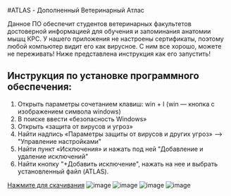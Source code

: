 #ATLAS - Дополненный Ветеринарный Атлас

Данное ПО обеспечит студентов ветеринарных факультетов достоверной информацией для обучения и запоминания анатомии мышц КРС.
У нашего приложения не настроены сертификаты, поэтому любой компьютер видит его как вирусное. С ним все хорошо, можете не переживать! Ниже представлена инструкция как его запустить!

## Инструкция по установке программного обеспечения:
1. Открыть параметры сочетанием клавиш: win + I (win — кнопка с изображением символа windows) 
2. В поиске ввести «безопасность Windows» 
3. Открыть «защита от вирусов и угроз» 
4. Найти надпись «Параметры защиты от вирусов и других угроз» --> "Управление настройками" 
5. Найти пункт «Исключения» и нажать под ней "Добавление и удаление исключений"  
6. Найти кнопку "+Добавить исключение", нажать на нее и выбрать установленный файл (ATLAS).

[Нажмите для скачивания](https://github.com/ssixvfivess/DVA/releases)
![image](https://github.com/user-attachments/assets/e8bea0b8-2720-49ff-8fe1-470c54e03a6a)
![image](https://github.com/user-attachments/assets/363fa175-8f78-49b3-8d6f-0c403536379a)
![image](https://github.com/user-attachments/assets/ed2fdfa0-9a7f-412e-84c2-2e231fc60f94)
![image](https://github.com/user-attachments/assets/be1913f1-5996-49e8-8baa-a89f421b6ae1)



